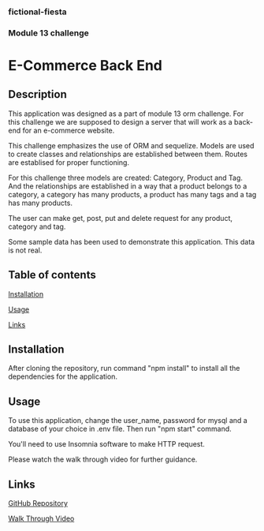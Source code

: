 ### fictional-fiesta

### Module 13 challenge

# E-Commerce Back End

## Description

This application was designed as a part of module 13 orm challenge. For this challenge we are supposed to design a server that will work as a back-end for an e-commerce website.

This challenge emphasizes the use of ORM and sequelize. Models are used to create classes and relationships are established between them. Routes are establised for proper functioning.

For this challenge three models are created: Category, Product and Tag. And the relationships are established in a way that a product belongs to a category, a category has many products, a product has many tags and a tag has many products.

The user can make get, post, put and delete request for any product, category and tag.

Some sample data has been used to demonstrate this application. This data is not real.


## Table of contents

[Installation](#installation)

[Usage](#usage)

[Links](#links)


## Installation

After cloning the repository, run command "npm install" to install all the dependencies for the application.


## Usage

To use this application, change the user_name, password for mysql and a database of your choice in .env file. Then run "npm start" command. 

You'll need to use Insomnia software to make HTTP request.

Please watch the walk through video for further guidance.


## Links

[GitHub Repository](https://github.com/Pooja3093/fictional-fiesta.git)

[Walk Through Video](https://drive.google.com/file/d/19mSCgFR-7pmhKS0wZPx471MDKfr579IU/view)